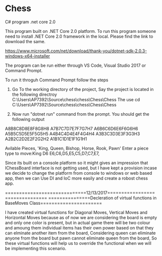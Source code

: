 # Chess
C# program .net core 2.0

This program built on .NET Core 2.0 platform. To run this program someone need to install .NET Core 2.0 framework in the local. Please find the link to download the same.

https://www.microsoft.com/net/download/thank-you/dotnet-sdk-2.0.3-windows-x64-installer

The program can be run either through VS Code, Visual Studio 2017 or Command Prompt.

To run it throguh Command Prompt follow the steps
1. Go To the working directory of the project, Say the project is located in the following directroy 
   C:\Users\AP7392\Source\chess\chess\Chess\Chess
   The use cd C:\Users\AP7392\Source\chess\chess\Chess\Chess
   
 2. Now run "dotnet run" command from the prompt.
 You should get the following output 
 
A8B8C8D8E8F8G8H8
A7B7C7D7E7F7G7H7
A6B6C6D6E6F6G6H6
A5B5C5D5E5F5G5H5
A4B4C4D4E4F4G4H4
A3B3C3D3E3F3G3H3
A2B2C2D2E2F2G2H2
A1B1C1D1E1F1G1H1


Avilable Pieces, 'King, Queen, Bishop, Horse, Rook, Pawn'
Enter a piece type to move:King D6
E6,C6,D5,E5,C5,D7,C7,E7,

Since its built on a console platform so it might gives an impression that IChessBoard interface is not getting used, but I have kept a provision incase we decide to change the platform from console to windows or web based app, then we can Use DI and IoC more easily and create a robost chess app.

=============================12/13/2017================================
===============Decleration of virtual functions in BaseMoves Class======================

I have created virtual functions for Diagonal Moves, Vertical Moves and Horizontal Moves because as of now we are considering the board is empty and only one color is present, but in actual game there will be two colour and amoung them individual items has their own power based on that they can elminate another item from the board, Considering queen can eliminate anyone from the board but pawn cannot eliminate queen from the board, So these virtual functions will help us to override the functional when we will be implementing this scenario.
